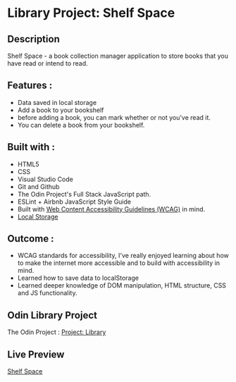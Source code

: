 
# Library Project: Shelf Space

## Description

Shelf Space - a book collection manager application to store books that you have read or intend to read.

## Features :

- Data saved in local storage
- Add a book to your bookshelf
- before adding a book, you can mark whether or not you've read it.
- You can delete a book from your bookshelf.

## Built with :

- HTML5
- CSS
- Visual Studio Code
- Git and Github
- The Odin Project's Full Stack JavaScript path.
- ESLint + Airbnb JavaScript Style Guide
- Built with [Web Content Accessibility Guidelines (WCAG)](https://www.w3.org/WAI/standards-guidelines/wcag/) in mind.
- [Local Storage](https://developer.mozilla.org/en-US/docs/Web/API/Web_Storage_API/Using_the_Web_Storage_API)


## Outcome :

- WCAG standards for accessibility, I've really enjoyed learning about how to make the internet more accessible and to build with accessibility in mind.
- Learned how to save data to localStorage
- Learned deeper knowledge of DOM manipulation, HTML structure, CSS and JS functionality.

## Odin Library Project

The Odin Project : [Project: Library](https://www.theodinproject.com/paths/full-stack-javascript/courses/javascript/lessons/library)

## Live Preview


[Shelf Space](https://hvanotten.github.io/shelf_space/)




